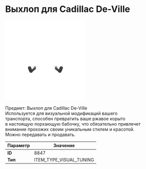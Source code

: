 # Выхлоп для Cadillac De-Ville

![Item Image](../img/8847.webp?raw=true)

Предмет: Выхлоп для Cadillac De-Ville<br>Используется для визуальной модификаций вашего<br>транспорта, способен превратить ваше ржавое корыто<br>в настоящую порхающую бабочку, что обязательно привлечет<br>внимание прохожих своим уникальным стилем и красотой.<br>Можно передавать и продавать.


| Параметр | Значение |
|----------|----------|
| **ID** | 8847 |
| **Тип** | ITEM_TYPE_VISUAL_TUNING |

